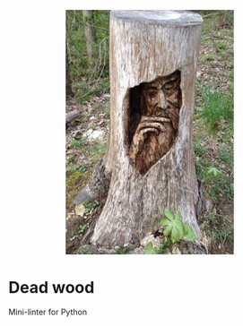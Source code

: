<p align="center">
  <img src="https://github.com/kaliv0/deadwood/blob/main/assets/deadwood.jpg?raw=true" width="300" alt="Dead wood">
</p>

# Dead wood
Mini-linter for Python